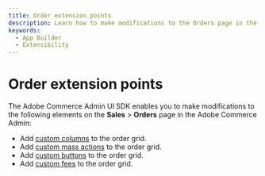 ```yaml
---
title: Order extension points 
description: Learn how to make modifications to the Orders page in the Adobe Commerce Admin.
keywords:
  - App Builder
  - Extensibility
---
```


# Order extension points

The Adobe Commerce Admin UI SDK enables you to make modifications to the following elements on the **Sales** > **Orders** page in the Adobe Commerce Admin:

* Add [custom columns](grid-columns.md) to the order grid.
* Add [custom mass actions](mass-action.md) to the order grid.
* Add [custom buttons](view-button.md) to the order grid.
* Add [custom fees](custom-fees.md) to the order grid.
